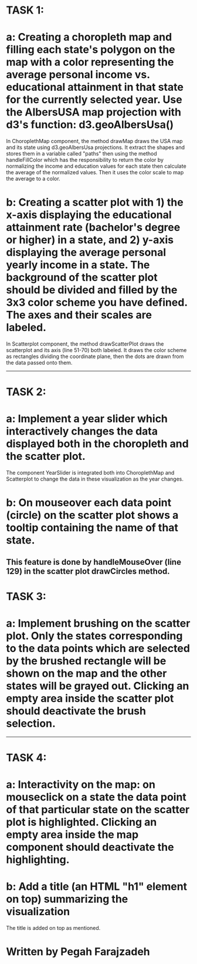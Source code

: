 # TASK 1:

# a: Creating a choropleth map and filling each state's polygon on the map with a color representing the average personal income vs. educational attainment in that state for the currently selected year. Use the AlbersUSA map projection with d3's function: d3.geoAlbersUsa()

In ChoroplethMap component, the method drawMap draws the USA map and its state using d3.geoAlbersUsa projections. It extract the shapes and stores them in a variable called "paths" then using the method handleFillColor which has the responsibility to return the color by normalizing the income and education values for each state then calculate the average of the normalized values. Then it uses the color scale to map the average to a color.


# b: Creating a scatter plot with 1) the x-axis displaying the educational attainment rate (bachelor's degree or higher) in a state, and 2) y-axis displaying the average personal yearly income in a state. The background of the scatter plot should be divided and filled by the 3x3 color scheme you have defined. The axes and their scales are labeled.

In Scatterplot component, the method drawScatterPlot draws the scatterplot and its axis (line 51-70) both labeled. It draws the color scheme as rectangles dividing the coordinate plane, then the dots are drawn from the data passed onto them.  

-----------------------------------------------------------------------------------

# TASK 2:

# a: Implement a year slider which interactively changes the data displayed both in the choropleth and the scatter plot.

The component YearSlider is integrated both into ChoroplethMap and Scatterplot to change the data in these visualization as the year changes.


# b: On mouseover each data point (circle) on the scatter plot shows a tooltip containing the name of that state.

This feature is done by handleMouseOver (line 129) in the scatter plot drawCircles method.
-----------------------------------------------------------------------------------

# TASK 3:

# a: Implement brushing on the scatter plot. Only the states corresponding to the data points which are selected by the brushed rectangle will be shown on the map and the other states will be grayed out. Clicking an empty area inside the scatter plot should deactivate the brush selection.

-----------------------------------------------------------------------------------

# TASK 4:

# a:  Interactivity on the map: on mouseclick on a state the data point of that particular state on the scatter plot is highlighted. Clicking an empty area inside the map component should deactivate the highlighting.

# b: Add a title (an HTML "h1" element on top) summarizing the visualization
The title is added on top as mentioned.

# Written by Pegah Farajzadeh